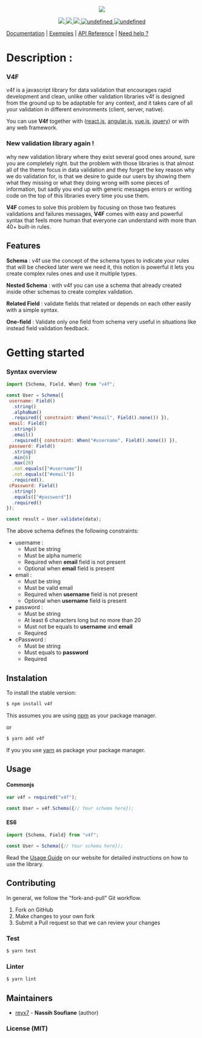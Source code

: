 <p align="center">
  <a href="#">
<img style="center" src="https://i.ibb.co/x8Z4qb2/logo.png">
  </a>
</p>

<p align="center">
  <a href="https://circleci.com/gh/reyx7/v4f/tree/master">
     <img style="center" src="https://circleci.com/gh/reyx7/v4f/tree/master.svg?style=svg&circle-token=dd21504e80b5908041a89229c6585f112bfaef52">
  </a>
      <a href="https://codecov.io/gh/reyx7/v4f">
     <img style="center" src="https://codecov.io/gh/reyx7/v4f/branch/master/graph/badge.svg?token=tfmtpJgkJK">
  </a>
    <a href="https://badge.fury.io/js/v4f">
     <img style="center" src="https://badge.fury.io/js/v4f.svg">
  </a>

  <a href="https://badge.fury.io/js/v4f">
  <img alt="undefined" src="https://img.shields.io/bundlephobia/min/v4f.svg">
  </a>
  <a href="https://github.com/reyx7/v4f/blob/master/LICENSE">
  <img alt="undefined" src="https://img.shields.io/npm/l/v4f.svg">
  </a>
</p>

[Documentation](https://v4f.js.org/docs/introduction/get-started) | [Exemples](https://v4f.js.org/docs/introduction/examples) | [API Reference](https://v4f.js.org/docs/api-reference/api) | [Need help ?](https://v4f.js.org/help)
# Description :
### V4F

v4f is a javascript library for data validation that encourages rapid development and clean, unlike other validation libraries v4f is designed from the ground up to be adaptable for any context, and it takes care of all your validation in different environments (client, server, native).

You can use  **V4f**  together with ([react.js](https://reactjs.org/),  [angular.js](https://angular.io/),  [vue.js](https://vuejs.org/),  [jquery](https://jquery.com/)) or with any web framework.


###  New validation library again   !

why new validation library where they exist several good ones around, sure you are completely right. but the problem with those libraries is that almost all of the theme focus in data validation and they forget the key reason why we do validation for, is that we desire to guide our users by showing them what they missing or what they doing wrong with  some pieces of information, but sadly  you end up with generic messages errors or writing code on  the top of this libraries every time you use them.

**V4F** comes to solve this problem by focusing on those two features validations and failures messages, **V4F** comes with easy and powerful syntax that feels more human that everyone can understand with more than 40+ built-in rules.

##  Features 

**Schema** : v4f use the concept of the schema types to indicate your rules that will be checked later were we need it, this notion is powerful it lets you create complex rules ones and use it multiple types.

**Nested Schema** : with v4f you can use a schema that already created inside other schemas to create complex validation.  

**Related Field** : validate fields that related or depends on each other easily with a simple syntax.

**One-field** : Validate only one field from schema very useful in situations like instead field validation feedback.

# Getting started

###  Syntax overview
```javascript
import {Schema, Field, When} from "v4f";

const User = Schema({
 username: Field()
  .string()
  .alphaNum()
  .required({ constraint: When("#email", Field().none()) }),
 email: Field()
  .string()
  .email()
  .required({ constraint: When("#username", Field().none()) }),
 password: Field()
  .string()
  .min(6)
  .max(20)
  .not.equals(["#username"])
  .not.equals(["#email"])
  .required(),
 cPassword: Field()
  .string()
  .equals(["#password"])
  .required()
});

const result = User.validate(data);

```

The above schema defines the following constraints:

-   username :
    -   Must be string
    -   Must be alpha numeric
    -   Required when  **email**  field is not present
    -   Optional when  **email**  field is present
-   email :
    -   Must be string
    -   Must be valid email
    -   Required when  **username**  field is not present
    -   Optional when  **username**  field is present
-   password :
    -   Must be string
    -   At least 6 characters long but no more than 20
    -   Must not be equals to  **username**  and  **email**
    -   Required
-   cPassword :
    -   Must be string
    -   Must equals to  **password**
    -   Required

## Instalation

To install the stable version:
```sh
$ npm install v4f
```
This assumes you are using [npm](https://www.npmjs.com/) as your package manager.

or

```sh
$ yarn add v4f
```

If you you use [yarn](https://yarnpkg.com/) as package your package manager.

## Usage

#### Commonjs
```javascript
var v4f = required("v4f");

const User = v4f.Schema({// Your schema here});
```
#### ES6
```javascript
import {Schema, Field} from "v4f";

const User = Schema({// Your schema here});

```
Read the [Usage Guide](https://v4f.js.org/docs/guides/intro) on our website for detailed instructions on how to use the library.


## Contributing

In general, we follow the "fork-and-pull" Git workflow.

1.  Fork on GitHub
2.  Make changes to your own fork
3.  Submit a Pull request so that we can review your changes

### Test
 ```sh
 $ yarn test
 ```

### Linter
  ```sh
 $ yarn lint
 ```
## Maintainers

-   [reyx7](https://github.com/reyx7)  -  **Nassih Soufiane**  (author)


### License (MIT)
